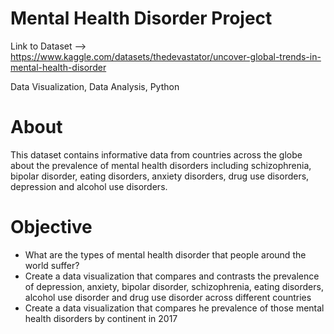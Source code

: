 # Mental Health Disorder Project

Link to Dataset --> https://www.kaggle.com/datasets/thedevastator/uncover-global-trends-in-mental-health-disorder

Data Visualization, Data Analysis, Python


# About
This dataset contains informative data from countries across the globe about the prevalence of mental health disorders including schizophrenia, bipolar disorder, eating disorders, anxiety disorders, drug use disorders, depression and alcohol use disorders.

# Objective

* What are the types of mental health disorder that people around the world suffer?<br>
* Create a data visualization that compares and contrasts the prevalence of depression, anxiety, bipolar disorder, schizophrenia, eating disorders, alcohol use disorder and drug use disorder across different countries <br>
* Create a data visualization that compares he prevalence of those mental health disorders by continent in 2017
